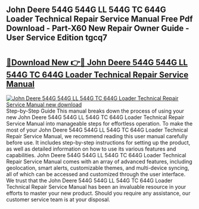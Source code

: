 ## John Deere 544G 544G LL 544G TC 644G Loader Technical Repair Service Manual Free Pdf Download - Part-X60 New Repair Owner Guide - User Service Edition tgcq7

# <h2><a href="http://bc48860.oget.top/?id=John+Deere+544G+544G+LL+544G+TC+644G+Loader+Technical+Repair+Service+Manual">🔗Download New 👉🔴 John Deere 544G 544G LL 544G TC 644G Loader Technical Repair Service Manual</a></h2>

[![John Deere 544G 544G LL 544G TC 644G Loader Technical Repair Service Manual new download](https://i.imgur.com/5g1atiW.png)](http://bc48860.oget.top/?id=John+Deere+544G+544G+LL+544G+TC+644G+Loader+Technical+Repair+Service+Manual)
Step-by-Step Guide This manual breaks down the process of using your new John Deere 544G 544G LL 544G TC 644G Loader Technical Repair Service Manual into manageable steps for effortless operation. To make the most of your John Deere 544G 544G LL 544G TC 644G Loader Technical Repair Service Manual, we recommend reading this user manual carefully before use. It includes step-by-step instructions for setting up the product, as well as detailed information on how to use its various features and capabilities. John Deere 544G 544G LL 544G TC 644G Loader Technical Repair Service Manual comes with an array of advanced features, including geolocation, smart alerts, customizable themes, and multi-device syncing, all of which can be accessed and customized through the user interface. We trust that the John Deere 544G 544G LL 544G TC 644G Loader Technical Repair Service Manual has been an invaluable resource in your efforts to master your new product. Should you require any assistance, our customer service team is at your disposal.
